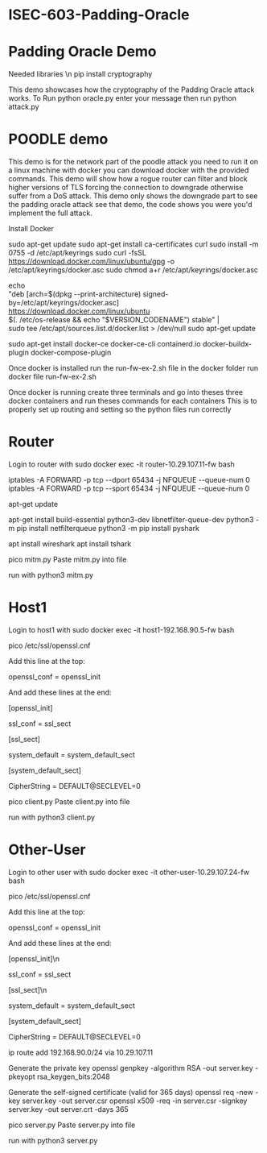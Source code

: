 # ISEC-603-Padding-Oracle
 

# Padding Oracle Demo

Needed libraries \n
pip install cryptography

This demo showcases how the cryptography of the Padding Oracle attack works.
To Run
python oracle.py
enter your message
then run
python attack.py

# POODLE demo

This demo is for the network part of the poodle attack you need to run it on a linux machine with docker you can download docker with the provided commands.
This demo will show how a rogue router can filter and block higher versions of TLS forcing the connection to downgrade otherwise suffer from a DoS attack.
This demo only shows the downgrade part to see the padding oracle attack see that demo, the code shows you were you'd implement the full attack.

Install Docker

sudo apt-get update
sudo apt-get install ca-certificates curl
sudo install -m 0755 -d /etc/apt/keyrings
sudo curl -fsSL https://download.docker.com/linux/ubuntu/gpg -o /etc/apt/keyrings/docker.asc
sudo chmod a+r /etc/apt/keyrings/docker.asc


echo \
  "deb [arch=$(dpkg --print-architecture) signed-by=/etc/apt/keyrings/docker.asc] https://download.docker.com/linux/ubuntu \
  $(. /etc/os-release && echo "$VERSION_CODENAME") stable" | \
  sudo tee /etc/apt/sources.list.d/docker.list > /dev/null
sudo apt-get update

sudo apt-get install docker-ce docker-ce-cli containerd.io docker-buildx-plugin docker-compose-plugin



Once docker is installed run the run-fw-ex-2.sh file in the docker folder
run docker file
run-fw-ex-2.sh

Once docker is running create three terminals and go into theses three docker containers and run theses commands for each containers
This is to properly set up routing and setting so the python files run correctly
# Router

Login to router with
sudo docker exec -it router-10.29.107.11-fw bash

iptables -A FORWARD -p tcp --dport 65434 -j NFQUEUE --queue-num 0
iptables -A FORWARD -p tcp --sport 65434 -j NFQUEUE --queue-num 0

apt-get update

apt-get install build-essential python3-dev libnetfilter-queue-dev
python3 -m pip install netfilterqueue
python3 -m pip install pyshark

apt install wireshark
apt install tshark


pico mitm.py
Paste mitm.py into file

run with 
python3 mitm.py

# Host1

Login to host1 with
sudo docker exec -it host1-192.168.90.5-fw bash

pico /etc/ssl/openssl.cnf

Add this line at the top:

openssl_conf = openssl_init


And add these lines at the end:

\[openssl_init\]

ssl_conf = ssl_sect

\[ssl_sect\]

system_default = system_default_sect

\[system_default_sect\]

CipherString = DEFAULT@SECLEVEL=0


pico client.py
Paste client.py into file

run with 
python3 client.py

# Other-User

Login to other user with
sudo docker exec -it other-user-10.29.107.24-fw bash

pico /etc/ssl/openssl.cnf

Add this line at the top:

openssl_conf = openssl_init


And add these lines at the end:

\[openssl_init\]\n

ssl_conf = ssl_sect

\[ssl_sect\]\n

system_default = system_default_sect

\[system_default_sect\] 

CipherString = DEFAULT@SECLEVEL=0


ip route add 192.168.90.0/24 via 10.29.107.11


 Generate the private key
openssl genpkey -algorithm RSA -out server.key -pkeyopt rsa_keygen_bits:2048

 Generate the self-signed certificate (valid for 365 days)
openssl req -new -key server.key -out server.csr
openssl x509 -req -in server.csr -signkey server.key -out server.crt -days 365


pico server.py
Paste server.py into file

run with 
python3 server.py